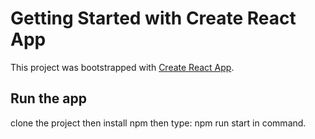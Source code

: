 # Getting Started with Create React App

This project was bootstrapped with [Create React App](https://github.com/facebook/create-react-app).

## Run the app
clone the project then install npm then type: npm run start in command.






